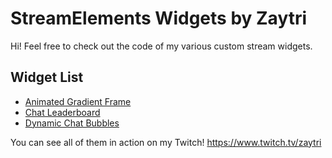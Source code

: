 # StreamElements Widgets by Zaytri
Hi! Feel free to check out the code of my various custom stream widgets.

## Widget List
- [Animated Gradient Frame](AnimatedGradientFrame)
- [Chat Leaderboard](LevelUp)
- [Dynamic Chat Bubbles](DynamicChatBubbles)

You can see all of them in action on my Twitch! https://www.twitch.tv/zaytri